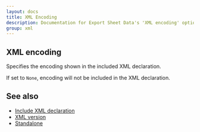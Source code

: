 ```yaml
---
layout: docs
title: XML Encoding
description: Documentation for Export Sheet Data's 'XML encoding' option.
group: xml
---
```


XML encoding
------------
Specifies the encoding shown in the included XML declaration.

If set to `None`, encoding will not be included in the XML declaration.

See also
--------
- [Include XML declaration](includexmldeclaration.md)
- [XML version](xmlversion.md)
- [Standalone](standalone.md)
